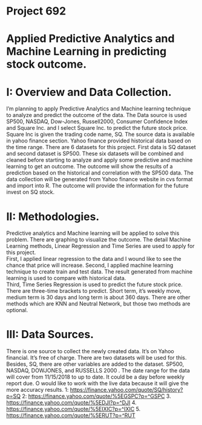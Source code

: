 # Project 692
# Applied Predictive Analytics and Machine Learning in predicting stock outcome. 


# I: Overview and Data Collection.
I’m planning to apply Predictive Analytics and Machine learning technique to analyze and predict the outcome of the data.
The Data source is used SP500, NASDAQ, Dow-Jones, Russell2000, Consumer Confidence Index and Square Inc. and I select Square Inc. to predict the future stock price.  Square Inc is given the trading code name, SQ.   The source data is available in yahoo finance section. 
Yahoo finance provided historical data based on the time range.  There are 6 datasets for this project. First data is SQ dataset and second dataset is SP500. These six datasets will be combined and cleaned before starting to analyze and apply some predictive and machine learning to get an outcome.  The outcome will show the results of a prediction based on the historical and correlation with the SP500 data.  The data collection will be generated from Yahoo finance website in cvs format and import into R. The outcome will provide the information for the future invest on SQ stock.  

# II: Methodologies.
Predictive analytics and Machine learning will be applied to solve this problem.  There are graphing to visualize the outcome.  The detail Machine Learning methods, Linear Regression and Time Series are used to apply for this project.   
First, I applied linear regression to the data and I wound like to see the chance that price will increase. 
Second, I applied machine learning technique to create train and test data.  The result generated from machine learning is used to compare with historical data.  
Third, Time Series Regression is used to predict the future stock price.  There are three-time brackets to predict. Short term, it’s weekly move, medium term is 30 days and long term is about 360 days. 
There are other methods which are KNN and Neutral Network, but those two methods are optional. 

# III: Data Sources.
There is one source to collect the newly created data. It’s on Yahoo financial. It’s free of charge.  There are two datasets will be used for this. Besides, SQ, there are other variables are added to the dataset. SP500, NASDAQ, DOWJONES, and RUSSELLS 2000 . The date range for the data will cover from 11/15/2018 to up to date.  It could be a day before weekly report due. O would like to work with the live data because it will give the more accuracy results. 
1: https://finance.yahoo.com/quote/SQ/history?p=SQ
2: https://finance.yahoo.com/quote/%5EGSPC?p=^GSPC
3. https://finance.yahoo.com/quote/%5EDJI?p=^DJI
4. https://finance.yahoo.com/quote/%5EIXIC?p=^IXIC
5. https://finance.yahoo.com/quote/%5ERUT?p=^RUT

